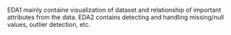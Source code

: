 EDA1 mainly containe visualization of dataset and relationship of important attributes from the data.
EDA2 contains detecting and handling missing/null values, outlier detection, etc.
